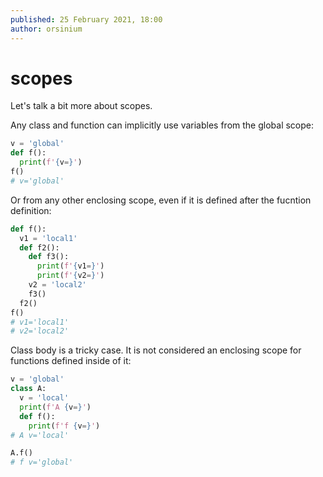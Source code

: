 ```yaml
---
published: 25 February 2021, 18:00
author: orsinium
---
```


# scopes

Let's talk a bit more about scopes.

Any class and function can implicitly use variables from the global scope:

```python
v = 'global'
def f():
  print(f'{v=}')
f()
# v='global'
```

Or from any other enclosing scope, even if it is defined after the fucntion definition:

```python
def f():
  v1 = 'local1'
  def f2():
    def f3():
      print(f'{v1=}')
      print(f'{v2=}')
    v2 = 'local2'
    f3()
  f2()
f()
# v1='local1'
# v2='local2'
```

Class body is a tricky case. It is not considered an enclosing scope for functions defined inside of it:

```python
v = 'global'
class A:
  v = 'local'
  print(f'A {v=}')
  def f():
    print(f'f {v=}')
# A v='local'

A.f()
# f v='global'
```
